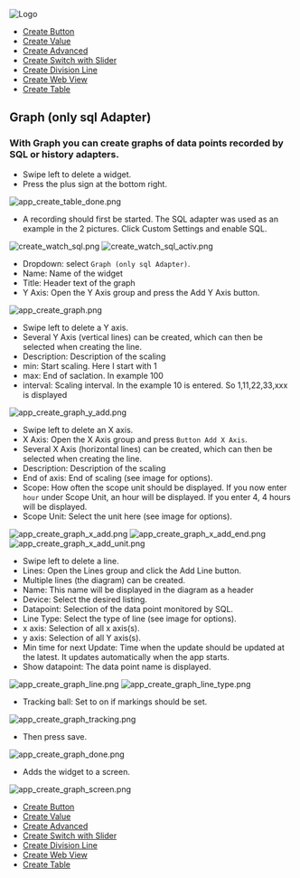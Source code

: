 ![Logo](../../admin/hiob.png)

-   [Create Button](button.md)
-   [Create Value](value.md)
-   [Create Advanced](advanced.md)
-   [Create Switch with Slider](switch_w_slider.md)
-   [Create Division Line](division.md)
-   [Create Web View](webview.md)
-   [Create Table](table.md)

## Graph (only sql Adapter)

### With Graph you can create graphs of data points recorded by SQL or history adapters.

- Swipe left to delete a widget.
- Press the plus sign at the bottom right.

![app_create_table_done.png](img/../../de/img/app_create_table_done.png)

- A recording should first be started. The SQL adapter was used as an example in the 2 pictures. Click Custom Settings and enable SQL.

![create_watch_sql.png](img/create_watch_sql.png)
![create_watch_sql_activ.png](img/create_watch_sql_activ.png)

- Dropdown: select `Graph (only sql Adapter)`.
- Name: Name of the widget
- Title: Header text of the graph
- Y Axis: Open the Y Axis group and press the Add Y Axis button.

![app_create_graph.png](img/../../de/img/app_create_graph.png)

- Swipe left to delete a Y axis.
- Several Y Axis (vertical lines) can be created, which can then be selected when creating the line.
- Description: Description of the scaling
- min: Start scaling. Here I start with 1
- max: End of saclation. In example 100
- interval: Scaling interval. In the example 10 is entered. So 1,11,22,33,xxx is displayed

![app_create_graph_y_add.png](img/../../de/img/app_create_graph_y_add.png)

- Swipe left to delete an X axis.
- X Axis: Open the X Axis group and press `Button Add X Axis`.
- Several X Axis (horizontal lines) can be created, which can then be selected when creating the line.
- Description: Description of the scaling
- End of axis: End of scaling (see image for options).
- Scope: How often the scope unit should be displayed. If you now enter `hour` under Scope Unit, an hour will be displayed. If you enter 4, 4 hours will be displayed.
- Scope Unit: Select the unit here (see image for options).

![app_create_graph_x_add.png](img/../../de/img/app_create_graph_x_add.png)
![app_create_graph_x_add_end.png](img/../../de/img/app_create_graph_x_add_end.png)
![app_create_graph_x_add_unit.png](img/../../de/img/app_create_graph_x_add_unit.png)

- Swipe left to delete a line.
- Lines: Open the Lines group and click the Add Line button.
- Multiple lines (the diagram) can be created.
- Name: This name will be displayed in the diagram as a header
- Device: Select the desired listing.
- Datapoint: Selection of the data point monitored by SQL.
- Line Type: Select the type of line (see image for options).
- x axis: Selection of all x axis(s).
- y axis: Selection of all Y axis(s).
- Min time for next Update: Time when the update should be updated at the latest. It updates automatically when the app starts.
- Show datapoint: The data point name is displayed.

![app_create_graph_line.png](img/../../de/img/app_create_graph_line.png)
![app_create_graph_line_type.png](img/../../de/img/app_create_graph_line_type.png)

- Tracking ball: Set to on if markings should be set.

![app_create_graph_tracking.png](img/../../de/img/app_create_graph_tracking.png)

- Then press save.

![app_create_graph_done.png](img/../../de/img/app_create_graph_done.png)

- Adds the widget to a screen.

![app_create_graph_screen.png](img/../../de/img/app_create_graph_screen.png)

-   [Create Button](button.md)
-   [Create Value](value.md)
-   [Create Advanced](advanced.md)
-   [Create Switch with Slider](switch_w_slider.md)
-   [Create Division Line](division.md)
-   [Create Web View](webview.md)
-   [Create Table](table.md)